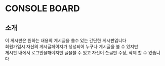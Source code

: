 
<h1>CONSOLE BOARD</h1>
  


## 소개 
이 게시판은 원하는 내용의 게시글을 쓸수 있는 간단한 게시판입니다<br>
회원가입시 자신의 게시글페이지가 생성되어 누구나 게시글을 볼 수 있지만 <br>
게시판 내에서 로그인을해야지만 글을쓸 수 있고 자신이 쓴글만 수정, 삭제 할 수 있습니다<br>
